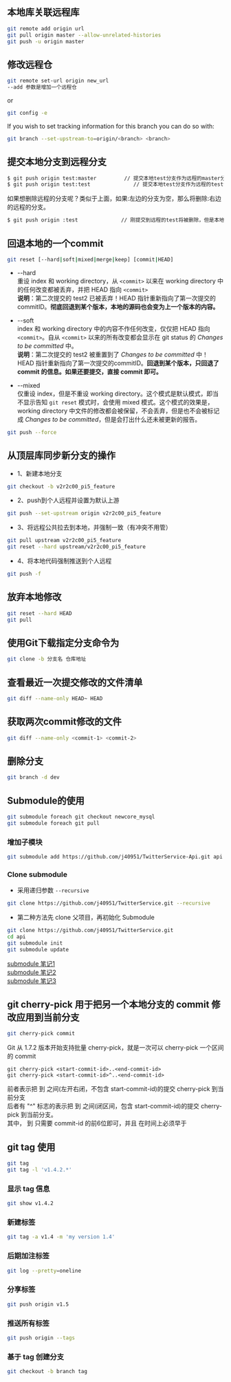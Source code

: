 ## 本地库关联远程库
```sh
git remote add origin url
git pull origin master --allow-unrelated-histories
git push -u origin master
```

## 修改远程仓
```sh
git remote set-url origin new_url
--add 参数是增加一个远程仓
```
or
```sh
git config -e
```

If you wish to set tracking information for this branch you can do so with:
```sh
git branch --set-upstream-to=origin/<branch> <branch>
```

## 提交本地分支到远程分支

```sh
$ git push origin test:master         // 提交本地test分支作为远程的master分支 //好像只写这一句，远程的github就会自动创建一个test分支
$ git push origin test:test              // 提交本地test分支作为远程的test分支
```

如果想删除远程的分支呢？类似于上面，如果:左边的分支为空，那么将删除:右边的远程的分支。
```sh
$ git push origin :test              // 刚提交到远程的test将被删除，但是本地还会保存的，不用担心
```


## 回退本地的一个commit
```sh
git reset [--hard|soft|mixed|merge|keep] [commit|HEAD]
```
- --hard  
重设 index 和 working directory，从 `<commit>` 以来在 working directory 中的任何改变都被丢弃，并把 HEAD 指向 `<commit>`  
**说明**：第二次提交的 test2 已被丢弃！HEAD 指针重新指向了第一次提交的 commitID。**彻底回退到某个版本，本地的源码也会变为上一个版本的内容。**  

- --soft  
index 和 working directory 中的内容不作任何改变，仅仅把 HEAD 指向 `<commit>`。自从 `<commit>` 以来的所有改变都会显示在 git status 的 *Changes to be committed* 中。  
**说明**：第二次提交的 test2 被重置到了 *Changes to be committed* 中！HEAD 指针重新指向了第一次提交的commitID。**回退到某个版本，只回退了 commit 的信息。如果还要提交，直接 commit 即可。**

- --mixed  
仅重设 index，但是不重设 working directory。这个模式是默认模式，即当不显示告知 `git reset` 模式时，会使用 mixed 模式。这个模式的效果是，working directory 中文件的修改都会被保留，不会丢弃，但是也不会被标记成 *Changes to be committed*，但是会打出什么还未被更新的报告。

```sh
git push --force
```

## 从顶层库同步新分支的操作
- 1、新建本地分支
```sh
git checkout -b v2r2c00_pi5_feature
```

- 2、push到个人远程并设置为默认上游
```sh
git push --set-upstream origin v2r2c00_pi5_feature
```

- 3、将远程公共拉去到本地，并强制一致（有冲突不用管）
```sh
git pull upstream v2r2c00_pi5_feature
git reset --hard upstream/v2r2c00_pi5_feature
```

- 4、将本地代码强制推送到个人远程
```sh
git push -f
```

## 放弃本地修改
```sh
git reset --hard HEAD
git pull
```

## 使用Git下载指定分支命令为
```sh
git clone -b 分支名 仓库地址
```

## 查看最近一次提交修改的文件清单
```sh
git diff --name-only HEAD~ HEAD
```

## 获取两次commit修改的文件
```sh
git diff --name-only <commit-1> <commit-2>
```

## 删除分支
```sh
git branch -d dev
```

## Submodule的使用
```sh
git submodule foreach git checkout newcore_mysql
git submodule foreach git pull
```
### 增加子模块
```sh
git submodule add https://github.com/j40951/TwitterService-Api.git api
```

### Clone submodule
- 采用递归参数 `--recursive`
```sh
git clone https://github.com/j40951/TwitterService.git --recursive
```

- 第二种方法先 clone 父项目，再初始化 Submodule
```sh
git clone https://github.com/j40951/TwitterService.git
cd api
git submodule init
git submodule update
```

[submodule 笔记1](https://segmentfault.com/a/1190000003076028)  
[submodule 笔记2](https://segmentfault.com/a/1190000009928515)  
[submodule 笔记3](https://segmentfault.com/a/1190000000523363)  

## git cherry-pick 用于把另一个本地分支的 commit 修改应用到当前分支
```sh
git cherry-pick commit
```
Git 从 1.7.2 版本开始支持批量 cherry-pick，就是一次可以 cherry-pick 一个区间的 commit  
```
git cherry-pick <start-commit-id>..<end-commit-id>
git cherry-pick <start-commit-id>^..<end-commit-id>
```
前者表示把 <start-commit-id> 到 <end-commit-id> 之间(左开右闭，不包含 start-commit-id)的提交 cherry-pick 到当前分支  
后者有 "^" 标志的表示把 <start-commit-id> 到 <end-commit-id> 之间(闭区间，包含 start-commit-id)的提交 cherry-pick 到当前分支。  
其中，<start-commit-id> 到 <end-commit-id> 只需要 commit-id 的前6位即可，并且 <start-commit-id> 在时间上必须早于 <end-commit-id>  

## git tag 使用
```sh
git tag
git tag -l 'v1.4.2.*'
```

### 显示 tag 信息
```sh
git show v1.4.2
```

### 新建标签
```sh
git tag -a v1.4 -m 'my version 1.4'
```

### 后期加注标签
```sh
git log --pretty=oneline
```

### 分享标签
```sh
git push origin v1.5
```

### 推送所有标签
```sh
git push origin --tags
```

### 基于 tag 创建分支
```sh
git checkout -b branch tag
```

